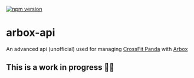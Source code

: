 [![npm version](https://badge.fury.io/js/arbox-api.svg)](https://badge.fury.io/js/arbox-api)

# arbox-api

An advanced api (unofficial) used for managing [CrossFit Panda](www.crossfitpanda.com) with [Arbox](www.arboxapp.com)

## This is a work in progress 🛑🤚
